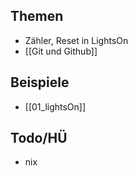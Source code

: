 
## Themen

- Zähler, Reset in LightsOn
- [[Git und Github]]
## Beispiele

- [[01_lightsOn]]
## Todo/HÜ

- nix
